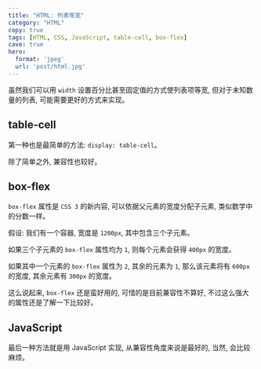 ```yaml
---
title: "HTML: 列表等宽"
category: "HTML"
copy: true
tags: [HTML, CSS, JavaScript, table-cell, box-flex]
cave: true
hero:
  format: 'jpeg'
  url: 'post/html.jpg'
---
```

虽然我们可以用 `width` 设置百分比甚至固定值的方式使列表项等宽, 但对于未知数量的列表, 可能需要更好的方式来实现。

## table-cell

第一种也是最简单的方法: `display: table-cell`。

除了简单之外, 兼容性也较好。


## box-flex

`box-flex` 属性是 `CSS 3` 的新内容, 可以依据父元素的宽度分配子元素, 类似数学中的分数一样。

假设: 我们有一个容器, 宽度是 `1200px`, 其中包含三个子元素。

如果三个子元素的 `box-flex` 属性均为 `1`, 则每个元素会获得 `400px` 的宽度。

如果其中一个元素的 `box-flex` 属性为 `2`, 其余的元素为 `1`, 那么该元素将有 `600px` 的宽度, 其余元素有 `300px` 的宽度。

这么说起来, `box-flex` 还是蛮好用的, 可惜的是目前兼容性不算好, 不过这么强大的属性还是了解一下比较好。

## JavaScript

最后一种方法就是用 JavaScript 实现, 从兼容性角度来说是最好的, 当然, 会比较麻烦。
